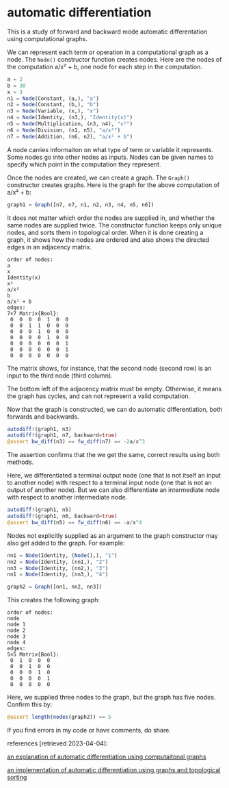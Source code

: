 # automatic differentiation

This is a study of forward and backward mode automatic differentation using computational graphs.

We can represent each term or operation in a computational graph as a node. The `Node()` constructor function creates nodes. Here are the nodes of the computation a/x² + b, one node for each step in the computation.

```julia
a = 2
b = 30
x = 3
n1 = Node(Constant, (a,), "a")
n2 = Node(Constant, (b,), "b")
n3 = Node(Variable, (x,), "x")
n4 = Node(Identity, (n3,), "Identity(x)")
n5 = Node(Multiplication, (n3, n4), "x²")
n6 = Node(Division, (n1, n5), "a/x²")
n7 = Node(Addition, (n6, n2), "a/x² + b")
```

A node carries informaiton on what type of term or variable it represents. Some nodes go into other nodes as inputs. Nodes can be given names to specify which point in the computation they represent.

Once the nodes are created, we can create a graph. The `Graph()` constructor creates graphs. Here is the graph for the above computation of a/x² + b:

```julia
graph1 = Graph([n7, n7, n1, n2, n3, n4, n5, n6])
```

It does not matter which order the nodes are supplied in, and whether the same nodes are supplied twice. The constructor function keeps only unique nodes, and sorts them in topological order. When it is done creating a graph, it shows how the nodes are ordered and also shows the directed edges in an adjacency matrix.

```
order of nodes:
a
x
Identity(x)
x²
a/x²
b
a/x² + b
edges:
7×7 Matrix{Bool}:
 0  0  0  0  1  0  0
 0  0  1  1  0  0  0
 0  0  0  1  0  0  0
 0  0  0  0  1  0  0
 0  0  0  0  0  0  1
 0  0  0  0  0  0  1
 0  0  0  0  0  0  0
 ```
 The matrix shows, for instance, that the second node (second row) is an input to the third node (third column).
 
 The bottom left of the adjacency matrix must be empty. Otherwise, it means the graph has cycles, and can not represent a valid computation.
 
 Now that the graph is constructed, we can do automatic differentiation, both forwards and backwards.
 
 ```julia
autodiff!(graph1, n3)
autodiff!(graph1, n7, backward=true)
@assert bw_diff(n3) == fw_diff(n7) == -2a/x^3
```

The assertion confirms that the we get the same, correct results using both methods.

Here, we differentiated a terminal output node (one that is not itself an input to another node) with respect to a terminal input node (one that is not an output of another node). But we can also differentiate an intermediate node with respect to another intermediate node.

```julia
autodiff!(graph1, n5)
autodiff!(graph1, n6, backward=true)
@assert bw_diff(n5) == fw_diff(n6) == -a/x^4
```

Nodes not explicitly supplied as an argument to the graph constructor may also get added to the graph. For example:

```julia
nn1 = Node(Identity, (Node(),), "1")
nn2 = Node(Identity, (nn1,), "2")
nn3 = Node(Identity, (nn2,), "3")
nn1 = Node(Identity, (nn3,), "4")

graph2 = Graph([nn1, nn2, nn3])
```

This creates the following graph:
```
order of nodes:
node
node 1
node 2
node 3
node 4
edges:
5×5 Matrix{Bool}:
 0  1  0  0  0
 0  0  1  0  0
 0  0  0  1  0
 0  0  0  0  1
 0  0  0  0  0
 ```

Here, we supplied three nodes to the graph, but the graph has five nodes. Confirm this by:
```julia
@assert length(nodes(graph2)) == 5
```

If you find errors in my code or have comments, do share.

references [retrieved 2023-04-04]:

[an explanation of automatic differentiation using computaitonal graphs](https://colah.github.io/posts/2015-08-Backprop/)

[an implementation of automatic differentiation using graphs and topological sorting](https://github.com/Jmkernes/Automatic-Differentiation/blob/main/AutomaticDifferentiation.ipynb)
